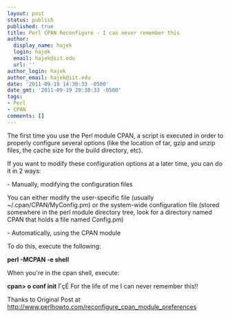 ```yaml
---
layout: post
status: publish
published: true
title: Perl CPAN Reconfigure - I can never remember this
author:
  display_name: hajek
  login: hajek
  email: hajek@iit.edu
  url: ''
author_login: hajek
author_email: hajek@iit.edu
date: '2011-09-19 14:30:33 -0500'
date_gmt: '2011-09-19 20:30:33 -0500'
tags:
- Perl
- CPAN
comments: []
---
```

<p>The first time you use the Perl module CPAN, a script is executed in order to properly configure several options (like the location of tar, gzip and unzip files, the cache size for the build directory, etc).</p>
<p>If you want to modify these configuration options at a later time, you can do it in 2 ways:</p>
<p>- Manually, modifying the configuration files</p>
<p>You can either modify the user-specific file (usually ~/.cpan/CPAN/MyConfig.pm) or the system-wide configuration file (stored somewhere in the perl module directory tree, look for a directory named CPAN that holds a file named Config.pm)</p>
<p>- Automatically, using the CPAN module</p>
<p>To do this, execute the following:</p>
<p><strong>perl -MCPAN -e shell</strong></p>
<p>When you're in the cpan shell, execute:</p>
<p><strong>cpan> o conf init</strong> &Gamma;&ccedil;&Eacute; For the life of me I can never remember this!!</p>
<p>Thanks to Original Post at <a title="http://www.perlhowto.com/reconfigure_cpan_module_preferences" href="http://www.perlhowto.com/reconfigure_cpan_module_preferences" target="_blank">http://www.perlhowto.com/reconfigure_cpan_module_preferences</a></p>
